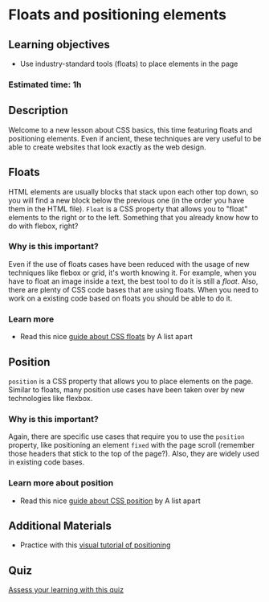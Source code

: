 # Floats and positioning elements

## Learning objectives

- Use industry-standard tools (floats) to place elements in the page

### Estimated time: 1h

## Description

Welcome to a new lesson about CSS basics, this time featuring floats and positioning elements. Even if ancient, these techniques are very useful to be able to create websites that look exactly as the web design.

## Floats

HTML elements are usually blocks that stack upon each other top down, so you will find a new block below the previous one (in the order you have them in the HTML file). `Float` is a CSS property that allows you to "float" elements to the right or to the left. Something that you already know how to do with flebox, right?

### Why is this important?
Even if the use of floats cases have been reduced with the usage of new techniques like flebox or grid, it's worth knowing it. For example, when you have to float an image inside a text, the best tool to do it is still a *float*. 
Also, there are plenty of CSS code bases that are using floats. When you need to work on a existing code based on floats you should be able to do it.

### Learn more

- Read this nice [guide about CSS floats](https://alistapart.com/article/css-floats-101/) by A list apart


## Position

`position` is a CSS property that allows you to place elements on the page. Similar to floats, many position use cases have been taken over by new technologies like flexbox.

### Why is this important?

Again, there are specific use cases that require you to use the `position` property, like positioning an element `fixed` with the page scroll (remember those headers that stick to the top of the page?). Also, they are widely used in existing code bases.

### Learn more about position

- Read this nice [guide about CSS position](https://alistapart.com/article/css-positioning-101/) by A list apart

## Additional Materials

- Practice with this [visual tutorial of positioning](http://www.barelyfitz.com/screencast/html-training/css/positioning/)

## Quiz

[Assess your learning with this quiz](https://docs.google.com/forms/d/e/1FAIpQLSfpbzkXZymwals6acIdqrGpazaNU58XuoPcqRZxWRXykT80Eg/viewform)
